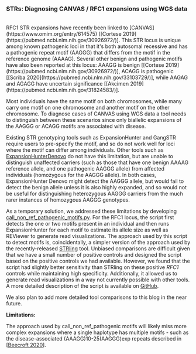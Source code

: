### STRs: Diagnosing CANVAS / RFC1 expansions using WGS data  

<br />
RFC1 STR expansions have recently been linked to [CANVAS](https://www.omim.org/entry/614575) [[Cortese 2019](https://pubmed.ncbi.nlm.nih.gov/30926972/)].
This STR locus is unique among known pathogenic loci in that it's both autosomal recessive and has a pathogenic repeat motif (AAGGG) 
that differs from the motif in the reference genome (AAAAG). Several other benign and pathogenic motifs have also been reported at this locus: 
AAAGG is benign [[Cortese 2019](https://pubmed.ncbi.nlm.nih.gov/30926972/)], ACAGG is pathogenic [[Scriba 2020](https://pubmed.ncbi.nlm.nih.gov/33103729/)], 
while AAGAG and AGAGG have uncertain significance [[Akcimen 2019](https://pubmed.ncbi.nlm.nih.gov/31824583/)].

Most individuals have the same motif on both chromosomes, while many carry one motif on one chromosome and another motif on the other chromosome. 
To diagnose cases of CANVAS using WGS data a tool needs to distinguish between these scenarios since only biallelic expansions of 
the AAGGG or ACAGG motifs are associated with disease. 

Existing STR genotyping tools such as ExpansionHunter and GangSTR require users to pre-specify the motif, and so do not work 
well for loci where the motif can differ among individuals. Other tools such 
as [ExpansionHunterDenovo](https://genomebiology.biomedcentral.com/articles/10.1186/s13059-020-02017-z) do not have this 
limitation, but are unable to distinguish unaffected carriers (such as those that have one benign AAAAG reference allele, 
and one pathogenic AAGGG allele) from affected individuals (homozygous for the AAGGG allele). In both cases, ExpansionHunter 
Denovo might detect the AAGGG allele, but would fail to detect the benign allele unless it is also highly expanded, and so 
would not be useful for distinguishing heterozygous AAGGG carriers from the much rarer instances of homozygous AAGGG genotypes.    
 
As a temporary solution, we addressed these limitations by 
developing  [call_non_ref_pathogenic_motifs.py](https://github.com/broadinstitute/str-analysis/blob/main/str_analysis/call_non_ref_pathogenic_motifs.py). 
For the RFC1 locus, the script first detects the one or two motifs present in an individual and then runs ExpansionHunter for each motif to estimate its 
allele size as well as REViewer to generate read visualizations. The approach used by this script to detect motifs is, coincidentally, a 
simpler version of the approach used by the recently-released [STRling](https://www.biorxiv.org/content/10.1101/2021.11.18.469113v1) tool. 
Unbiased comparisons are difficult given that we have a small number of positive controls and designed the script based on the positive 
controls we had available. However, we found that the script had slightly better sensitivity than STRling on these positive *RFC1* controls while 
maintaining high specificity. Additionally, it allowed us to generate read visualizations in a way not currently possible with other tools. 
A more detailed description of the script is available on [GitHub](https://github.com/broadinstitute/str-analysis).

We also plan to add more detailed tool comparisons to this blog in the near future.

**Limitations:**

The approach used by call_non_ref_pathogenic motifs will likely miss more complex expansions where a single haplotype has multiple motifs - such as the disease-associated (AAAGG)10-25(AAGGG)exp repeats described in 
[[Beecroft 2020](https://academic.oup.com/brain/article/143/9/2673/5897694?login=true)].

